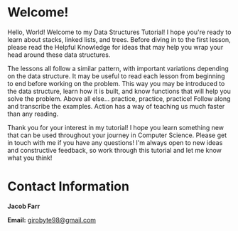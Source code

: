 # Welcome!

Hello, World! Welcome to my Data Structures Tutorial! I hope you're ready to learn about stacks, linked lists, and trees. Before diving in to the first lesson, please read the Helpful Knowledge for ideas that may help you wrap your head around these data structures.

The lessons all follow a similar pattern, with important variations depending on the data structure. It may be useful to read each lesson from beginning to end before working on the problem. This way you may be introduced to the data structure, learn how it is built, and know functions that will help you solve the problem. Above all else... practice, practice, practice! Follow along and transcribe the examples. Action has a way of teaching us much faster than any reading.

Thank you for your interest in my tutorial! I hope you learn something new that can be used throughout your journey in Computer Science. Please get in touch with me if you have any questions! I'm always open to new ideas and constructive feedback, so work through this tutorial and let me know what you think!

# Contact Information

<b>Jacob Farr</b>

<b>Email:</b> girobyte98@gmail.com
